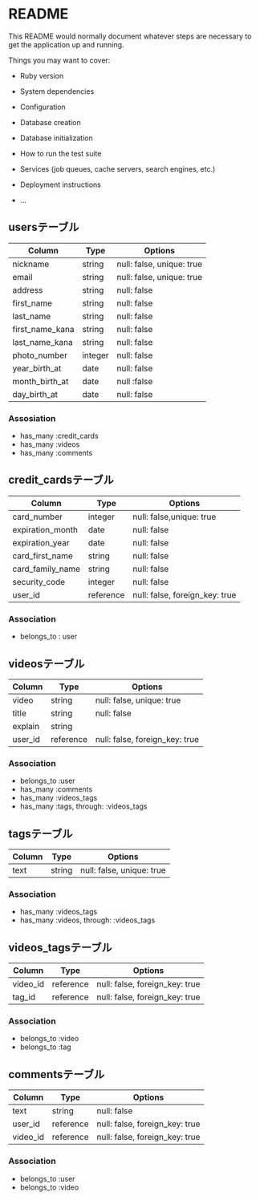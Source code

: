# README

This README would normally document whatever steps are necessary to get the
application up and running.

Things you may want to cover:

* Ruby version

* System dependencies

* Configuration

* Database creation

* Database initialization

* How to run the test suite

* Services (job queues, cache servers, search engines, etc.)

* Deployment instructions

* ...

## usersテーブル

|Column|Type|Options|
|------|----|-------|
|nickname|string|null: false, unique: true|
|email|string|null: false, unique: true|
|address|string|null: false|
|first_name|string|null: false|
|last_name|string|null: false|
|first_name_kana|string|null: false|
|last_name_kana|string|null: false|
|photo_number|integer|null: false|
|year_birth_at|date|null: false|
|month_birth_at|date|null :false|
|day_birth_at|date|null: false|

 ### Assosiation

 - has_many :credit_cards
 - has_many :videos
 - has_many :comments

 ## credit_cardsテーブル

|Column|Type|Options|
|------|----|-------|
|card_number|integer|null: false,unique: true|
|expiration_month|date|null: false|
|expiration_year|date|null: false|
|card_first_name|string|null: false|
|card_family_name|string|null: false|
|security_code|integer|null: false|
|user_id|reference|null: false, foreign_key: true|

### Association

 - belongs_to : user

 ## videosテーブル
|Column|Type|Options|
|------|----|-------|
|video|string|null: false, unique: true|
|title|string|null: false|
|explain|string||
|user_id|reference|null: false, foreign_key: true|

### Association
 - belongs_to :user
 - has_many :comments
 - has_many :videos_tags
 - has_many :tags, through: :videos_tags

 ## tagsテーブル
|Column|Type|Options|
|------|----|-------|
|text|string|null: false, unique: true|

### Association
 - has_many :videos_tags
 - has_many :videos, through: :videos_tags

 ## videos_tagsテーブル
|Column|Type|Options|
|------|----|-------|
|video_id|reference|null: false, foreign_key: true|
|tag_id|reference|null: false, foreign_key: true|

### Association
 - belongs_to :video
 - belongs_to :tag

##  commentsテーブル
|Column|Type|Options|
|------|----|-------|
|text|string|null: false|
|user_id|reference|null: false, foreign_key: true|
|video_id|reference|null: false, foreign_key: true|

### Association
 - belongs_to :user
 - belongs_to :video
 
 